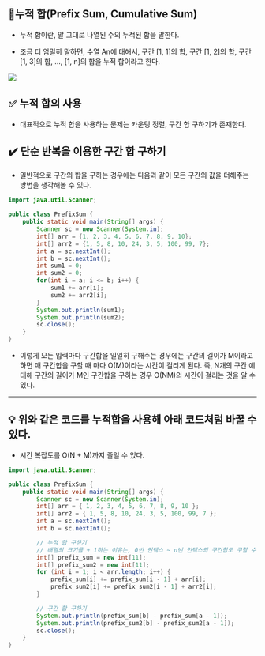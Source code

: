 ## 📓누적 합(Prefix Sum, Cumulative Sum)

- 누적 합이란, 말 그대로 나열된 수의 누적된 합을 말한다.

- 조금 더 엄밀히 말하면, 수열 An에 대해서, 구간 [1, 1]의 합, 구간 [1, 2]의 합, 구간 [1, 3]의 합, ..., [1, n]의 합을 누적 합이라고 한다.

![](https://img1.daumcdn.net/thumb/R1280x0/?scode=mtistory2&fname=https%3A%2F%2Fblog.kakaocdn.net%2Fdn%2FpikBu%2Fbtq3cyNHvGc%2F0ZjVU7HgkgBGtkvNaa0YyK%2Fimg.png)

## ✅ 누적 합의 사용

- 대표적으로 누적 합을 사용하는 문제는 카운팅 정렬, 구간 합 구하기가 존재한다.

## ✔️ 단순 반복을 이용한 구간 합 구하기

- 일반적으로 구간의 합을 구하는 경우에는 다음과 같이 모든 구간의 값을 더해주는 방법을 생각해볼 수 있다.

```java
import java.util.Scanner;

public class PrefixSum {
	public static void main(String[] args) {
		Scanner sc = new Scanner(System.in);
		int[] arr = {1, 2, 3, 4, 5, 6, 7, 8, 9, 10};
		int[] arr2 = {1, 5, 8, 10, 24, 3, 5, 100, 99, 7};
		int a = sc.nextInt();
		int b = sc.nextInt();
		int sum1 = 0;
		int sum2 = 0;
		for(int i = a; i <= b; i++) {
			sum1 += arr[i];
			sum2 += arr2[i];
		}
		System.out.println(sum1);
		System.out.println(sum2);
		sc.close();
	}
}
```

- 이렇게 모든 입력마다 구간합을 일일히 구해주는 경우에는 구간의 길이가 M이라고 하면 매 구간합을 구할 때 마다 O(M)이라는 시간이 걸리게 된다. 즉, N개의 구간 에 대해 구간의 길이가 M인 구간합을 구하는 경우 O(NM)의 시간이 걸리는 것을 알 수 있다.

---

## 💡 위와 같은 코드를 누적합을 사용해 아래 코드처럼 바꿀 수 있다.

- 시간 복잡도를 O(N + M)까지 줄일 수 있다.

```java
import java.util.Scanner;

public class PrefixSum {
	public static void main(String[] args) {
		Scanner sc = new Scanner(System.in);
		int[] arr = { 1, 2, 3, 4, 5, 6, 7, 8, 9, 10 };
		int[] arr2 = { 1, 5, 8, 10, 24, 3, 5, 100, 99, 7 };
		int a = sc.nextInt();
		int b = sc.nextInt();

		// 누적 합 구하기
		// 배열의 크기를 + 1하는 이유는, 0번 인덱스 ~ n번 인덱스의 구간합도 구할 수 있게 만들기 위함이다.
		int[] prefix_sum = new int[11];
		int[] prefix_sum2 = new int[11];
		for (int i = 1; i < arr.length; i++) {
			prefix_sum[i] += prefix_sum[i - 1] + arr[i];
			prefix_sum2[i] += prefix_sum2[i - 1] + arr2[i];
		}

		// 구간 합 구하기
		System.out.println(prefix_sum[b] - prefix_sum[a - 1]);
		System.out.println(prefix_sum2[b] - prefix_sum2[a - 1]);
		sc.close();
	}
}
```
